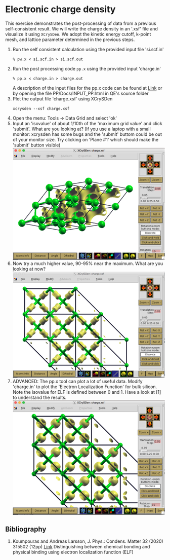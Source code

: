 # Electronic charge density
This exercise demonstrates the post-processing of data from a previous self-consistent result.
We will write the charge density in an '.xsf' file and visualize it using `XCrySDen`. 
We adopt the kinetic energy cutoff, k-point mesh, and lattice parameter determined in the previous steps.
  1. Run the self consistent calculation using the provided input file 'si.scf.in'
      ```
      % pw.x < si.scf.in > si.scf.out
      ```
  2. Run the post processing code `pp.x` using the provided input 'charge.in'
      ```
      % pp.x < charge.in > charge.out
      ```
     A description of the input files for the pp.x code can be found at [Link](http://https://www.quantum-espresso.org/Doc/INPUT_PP.html) or by opening the file PP/Docs/INPUT_PP.html in QE's source folder
  3. Plot the output file 'charge.xsf' using XCrySDen
      ```
      xcrysden --xsf charge.xsf
      ```
  4. Open the menu: Tools -> Data Grid and select 'ok'
  5. Input an 'isovalue' of about 1/10th of the 'maximum grid value' and click 'submit'. What are you looking at?
     (If you use a laptop with a small monitor: xcrysden has some bugs and the 'submit' buttom could be out of your monitor size.
      Try clicking on 'Plane #1' which should make the 'submit' button visible)
     ![charge density](Ref/charge1.png?raw=true "charge density")
  6. Now try a much higher value, 90-95% near the maximum. What are you looking at now?
     ![charge density](Ref/charge2.png?raw=true "charge density")
  7. ADVANCED: The pp.x tool can plot a lot of useful data. Modify 'charge.in' to plot the 'Electron Localization Function' for bulk silicon. Note the isovalue for ELF is defined between 0 and 1. Have a look at [1] to understand the results.
     ![ELF](Ref/elf.png?raw=true "ELF")

## Bibliography
1. Koumpouras and Andreas Larsson, J. Phys.: Condens. Matter 32 (2020) 315502 (12pp) [Link](https://doi.org/10.1088/1361-648X/ab7fd8)
Distinguishing between chemical bonding and physical binding using electron localization function (ELF)
